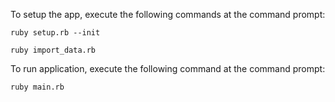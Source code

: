 To setup the app, execute the following commands at the command prompt:

    ruby setup.rb --init

    ruby import_data.rb

To run application, execute the following command at the command prompt:

    ruby main.rb
